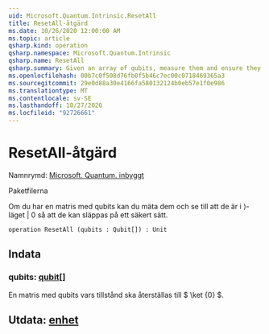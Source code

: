 ```yaml
---
uid: Microsoft.Quantum.Intrinsic.ResetAll
title: ResetAll-åtgärd
ms.date: 10/26/2020 12:00:00 AM
ms.topic: article
qsharp.kind: operation
qsharp.namespace: Microsoft.Quantum.Intrinsic
qsharp.name: ResetAll
qsharp.summary: Given an array of qubits, measure them and ensure they are in the |0⟩ state such that they can be safely released.
ms.openlocfilehash: 00b7c0f508d76fb0f5b46c7ec00c0718469365a3
ms.sourcegitcommit: 29e0d88a30e4166fa580132124b0eb57e1f0e986
ms.translationtype: MT
ms.contentlocale: sv-SE
ms.lasthandoff: 10/27/2020
ms.locfileid: "92726661"
---
```

# <a name="resetall-operation"></a>ResetAll-åtgärd

Namnrymd: [Microsoft. Quantum. inbyggt](xref:Microsoft.Quantum.Intrinsic)

Paketfilerna [](https://nuget.org/packages/)


Om du har en matris med qubits kan du mäta dem och se till att de är i ⟩-läget | 0 så att de kan släppas på ett säkert sätt.

```qsharp
operation ResetAll (qubits : Qubit[]) : Unit
```


## <a name="input"></a>Indata

### <a name="qubits--qubit"></a>qubits: [qubit](xref:microsoft.quantum.lang-ref.qubit)[]

En matris med qubits vars tillstånd ska återställas till $ \ket {0} $.



## <a name="output--unit"></a>Utdata: [enhet](xref:microsoft.quantum.lang-ref.unit)

